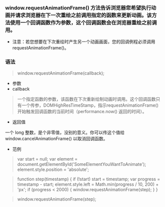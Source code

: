 ### window.requestAnimationFrame() 方法告诉浏览器您希望执行动画并请求浏览器在下一次重绘之前调用指定的函数来更新动画。该方法使用一个回调函数作为参数，这个回调函数会在浏览器重绘之前调用。
- 注意：若您想要在下次重绘时产生另一个动画画面，您的回调例程必须调用 requestAnimationFrame()。

### 语法

> window.requestAnimationFrame(callback);

- 参数
- callback

> 一个指定函数的参数，该函数在下次重新绘制动画时调用。这个回调函数只有一个传参，DOMHighResTimeStamp，指示requestAnimationFrame()  开始触发回调函数的当前时间（performance.now() 返回的时间）。

- 返回值

一个 long 整数，是个非零值，没别的意义。你可以传这个值给 window.cancelAnimationFrame() 以取消回调函数。

- 范例
> var start = null;
> var element = document.getElementById('SomeElementYouWantToAnimate');
> element.style.position = 'absolute';

> function step(timestamp) {
>   if (!start) start = timestamp;
>   var progress = timestamp - start;
>   element.style.left = Math.min(progress / 10, 200) + 'px';
>   if (progress < 2000) {
>     window.requestAnimationFrame(step);
>   }
> }

> window.requestAnimationFrame(step);




